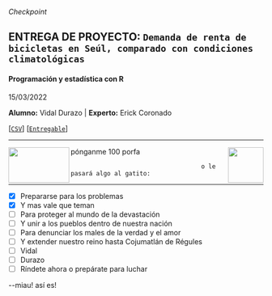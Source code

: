 _Checkpoint_
  ## ENTREGA DE PROYECTO: **`Demanda de renta de bicicletas en Seúl, comparado con condiciones climatológicas`**
  #### Programación y estadística con R
  
  15/03/2022
 
  
  
**Alumno:** Vidal Durazo   |  **Experto:** Erick Coronado


[[`CSV`](https://github.com/vidaldurazo/Checkpoint_m2/blob/main/www/SeoulBikeData.csv)] [[`Entregable`](https://github.com/vidaldurazo/Checkpoint_m2/tree/main/slides)] 




---------------  
<img src="https://img.huffingtonpost.com/asset/5c8bac962500001304cadf3f.gif?ops=scalefit_630_noupscale" align="left" height="70" width="120">
<img src="http://2.bp.blogspot.com/_tK1etISEx6k/Suh7cuyJ5SI/AAAAAAAAAPQ/yJQddgjC30o/s280/gato_20030917.jpg" align="right" height="70" width="70">

pónganme 100 porfa                                                          

                                        o le pasará algo al gatito:



-------

- [x] Prepararse para los problemas
- [x] Y mas vale que teman
- [ ] Para proteger al mundo de la devastación
- [ ] Y unir a los pueblos dentro de nuestra nación
- [ ] Para denunciar los males de la verdad y el amor
- [ ] Y extender nuestro reino hasta Cojumatlán de Régules
- [ ] Vidal
- [ ] Durazo
- [ ] Ríndete ahora o prepárate para luchar

--miau! así es!
